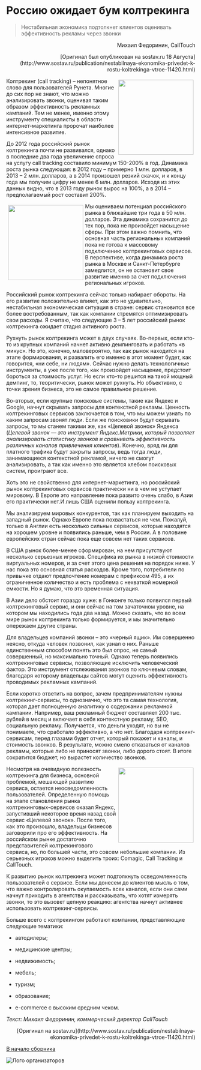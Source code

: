 # Россию ожидает бум колтрекинга

 > Нестабильная экономика подтолкнет клиентов оценивать эффективность рекламы через звонки


<p align="right">Михаил Федоринин, CallTouch</p>

<p align="right">[Оригинал был опубликован на sostav.ru 18 Августа](http://www.sostav.ru/publication/nestabilnaya-ekonomika-privedet-k-rostu-koltrekinga-vtroe-11420.html)</p>


<img src="http://dl.getdropbox.com/u/390630/calltouch_logo.jpg" alt="" width="200" align="right" align="middle" Hspace="5" Vspace="5">

Колтрекинг (call tracking) – непонятное слово для пользователей Рунета. Многие до сих пор не знают, что можно анализировать звонки, оценивая таким образом эффективность рекламных кампаний. Тем не менее, именно этому инструменту специалисты в области интернет-маркетинга пророчат наиболее интенсивное развитие.

До 2012 года российский рынок колтрекинга почти не развивался, однако в последние два года увеличение спроса на услугу call tracking составило минимум 150-200% в год. Динамика роста рынка следующая: в 2012 году – примерно 1 млн. долларов, в 2013 – 2 млн. долларов, а в 2014 произошел резкий скачок, и к концу года мы получим цифру не менее 6 млн. долларов. Исходя из этих данных видно, что в 2013 году рынок вырос на 100%, а в 2014 – предполагаемый рост составит 200%.


<img src="http://www.sostav.ru/app/public/images/news/2014/08/18/Calltouch.jpg?rand=0.970206992700696" alt="" width="200" align="left" align="middle" Hspace="5" Vspace="5">

Мы оцениваем потенциал российского рынка в ближайшие три года в 50 млн. долларов. Эта динамика сохранится до тех пор, пока не произойдет насыщение сферы. При этом важно помнить, что основная часть региональных компаний пока не готова к массовому подключению колтрекинговых сервисов. В перспективе, когда динамика роста рынка в Москве и Санкт-Петербурге замедлится, он не остановит свое развитие именно за счет подключения региональных игроков.


Российский рынок колтрекинга сейчас только набирает обороты. На его развитие положительно влияет, как это не удивительно, нестабильная экономическая ситуация в стране: сервис становится все более востребованным, так как компании стремятся оптимизировать свои расходы. Я считаю, что следующие 3 – 5 лет российский рынок колтрекинга ожидает стадия активного роста.

Рухнуть рынок колтрекинга может в двух случаях. Во-первых, если кто-то из крупных компаний начнет активно демпинговать и работать «в минус». Но это, конечно, маловероятно, так как рынок находится на этапе формирования, и развалить его именно в этот момент будет, как говорится, «ни себе, ни людям». Сейчас нужно делать технологичные инструменты, а уже после того, как произойдет насыщение, предстоит бороться за стоимость услуг. Но если кто-то решится на такой мощный демпинг, то, теоритически, рынок может рухнуть. Но объективно, с точки зрения бизнеса, это не самое правильное решение.

Во-вторых, если крупные поисковые системы, такие как Яндекс и Google, начнут скрывать запросы для контекстной рекламы. Ценность колтрекинговых сервисов заключается в том, что мы можем узнать по каким запросам звонят люди. Если же поисковики будут скрывать запросы, то мы станем такими же, как «Целевой звонок» Яндекса (_Целевой звонок — это инструмент Яндекс.Метрики, который позволяет анализировать статистику звонков и сравнивать эффективность различных каналов привлечения клиентов_). Конечно, вряд ли для платного трафика будут закрыты запросы, ведь тогда люди, занимающиеся контекстной рекламой, ничего не смогут анализировать, а так как именно это является хлебом поисковых систем, проиграют все.

Хоть это не свойственно для интернет-маркетинга, но российский рынок колтрекинговых сервисов практически ни в чем не уступает мировому. В Европе это направление пока развито очень слабо, в Азии его практически нет.И лишь США оценили пользу колтрекинга.

Мы анализируем мировых конкурентов, так как планируем выходить на западный рынок. Однако Европе пока похвастаться не чем. Пожалуй, только в Англии есть несколько сильных сервисов, которые находятся на хорошем уровне и появились раньше, чем в России. А в половине европейских стран сейчас пока еще совсем нет таких сервисов.

В США рынок более-менее сформирован, на нем присутствуют несколько серьезных игроков. Специфика их рынка в низкой стоимости виртуальных номеров, и за счет этого цена решения на порядок ниже. У нас пока это основная статья расходов. Кроме того, потребители по привычке отдают предпочтение номерам с префиксом 495, а их ограниченное количество и есть проблема с нехваткой номерной емкости. Но я думаю, что это временная ситуация.

В Азии дело обстоит гораздо хуже: в Гонконге только появился первый колтрекинговый сервис, и они сейчас на том зачаточном уровне, на котором мы находились года два назад. Можно сказать, что во всем мире рынок колтрекинга только формируется, и мы значительно опережаем другие страны.

Для владельцев компаний звонки – это «черный ящик». Им совершенно неясно, откуда человек позвонил, как узнал о них. Раньше единственным способом понять это был опрос, не самый совершенный, но максимально точный. Однако теперь появились колтрекинговые сервисы, позволяющие исключить человеческий фактор. Это инструмент отслеживания звонков по ключевым словам, благодаря которому владельцы сайтов могут оценить эффективность проводимых рекламных кампаний.

Если коротко ответить на вопрос, зачем предпринимателям нужны колтрекинг-сервисы, то однозначно, что это та самая технология, которая дает полноценную аналитику о содержании рекламной кампании. Например, ваш рекламный бюджет составляет 200 тыс. рублей в месяц и включает в себя контекстную рекламу, SEO, социальную рекламу. Получается, что деньги уходят, но вы не понимаете, что сработало эффективно, а что нет. Благодаря колтрекинг-сервисам, перед глазами будет отчет, который покажет и каналы, и стоимость звонков. В результате, можно смело отказаться от каналов рекламы, которые либо не приносят звонки, либо дорого стоят. В итоге сократится бюджет, но вырастет количество звонков.

<img src="http://dl.getdropbox.com/u/390630/calltouch_logo_2.jpg" alt="" width="200" align="right" align="middle" Hspace="5" Vspace="5">Несмотря на очевидную полезность колтрекинга для бизнеса, основной проблемой, мешающей развитию сервиса, остается неосведомленность пользователей. Определенную помощь на этапе становления рынка колтрекинговых-сервисов оказал Яндекс, запустивший некоторое время назад свой сервис «Целевой звонок». После того, как это произошло, владельцы бизнесов заговорили про его эффективность. На российском рынке достаточно представителей колтрекингового сервиса, но, по большей части, это совсем небольшие компании. Из серьезных игроков можно выделить троих: Comagic, Call Tracking и CallTouch.

К развитию рынок колтрекинга может подтолкнуть осведомленность пользователей о сервисе. Если мы донесем до клиентов мысль о том, что важно контролировать окупаемость всех каналов, если они сами начнут приходить в агентства и рассказывать, что хотят измерять звонки, то это вызовет цепную реакцию: агентства начнут активнее использовать колтрекинг-сервисы.

Больше всего с колтрекингом работают компании, представляющие следующие тематики:

- автодилеры;

- медицинские центры;

- недвижимость;

- мебель;

- туризм;

- образование;

- e-commerce с высоким средним чеком.

_Текст: Михаил Федоринин, коммерческий директор CallTouch_

<p align="right">[Оригинал на sostav.ru](http://www.sostav.ru/publication/nestabilnaya-ekonomika-privedet-k-rostu-koltrekinga-vtroe-11420.html)</p>

[В начало сборника](http://sem-in-russia.ru)

![Лого организаторов](http://dl.getdropbox.com/u/390630/for-book.png)

